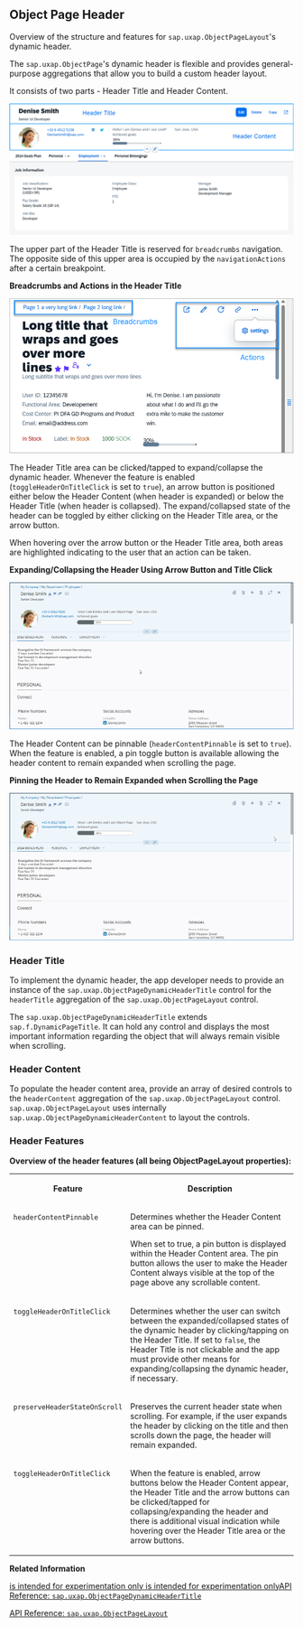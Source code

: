 <!-- loio6e340c119ddd4c778b315f65a0432420 -->

## Object Page Header

Overview of the structure and features for `sap.uxap.ObjectPageLayout`'s dynamic header.

The `sap.uxap.ObjectPage`'s dynamic header is flexible and provides general-purpose aggregations that allow you to build a custom header layout.

It consists of two parts - Header Title and Header Content.

![](images/loio329ff57b73e54ddca241e9ff693cd6c8_LowRes.png)

The upper part of the Header Title is reserved for `breadcrumbs` navigation. The opposite side of this upper area is occupied by the `navigationActions` after a certain breakpoint.

  
  
**Breadcrumbs and Actions in the Header Title**

![](images/loio9c7316d399364bb5935a38ea8113aa22_LowRes.png "Breadcrumbs and Actions in the Header Title")

The Header Title area can be clicked/tapped to expand/collapse the dynamic header. Whenever the feature is enabled \(`toggleHeaderOnTitleClick` is set to `true`\), an arrow button is positioned either below the Header Content \(when header is expanded\) or below the Header Title \(when header is collapsed\). The expand/collapsed state of the header can be toggled by either clicking on the Header Title area, or the arrow button.

When hovering over the arrow button or the Header Title area, both areas are highlighted indicating to the user that an action can be taken.

  
  
**Expanding/Collapsing the Header Using Arrow Button and Title Click**

![](images/loioe70b5adf9f60403d8b7b8aa5c9b1d972_LowRes.gif "Expanding/Collapsing the Header Using Arrow Button and Title Click")

The Header Content can be pinnable \(`headerContentPinnable` is set to `true`\). When the feature is enabled, a pin toggle button is available allowing the header content to remain expanded when scrolling the page.

  
  
**Pinning the Header to Remain Expanded when Scrolling the Page**

![](images/loioc959daa0867e4f209788cad289881dd4_LowRes.gif "Pinning the Header to Remain Expanded when Scrolling the Page")



<a name="loio6e340c119ddd4c778b315f65a0432420__section_cht_tws_sbb"/>

### Header Title

To implement the dynamic header, the app developer needs to provide an instance of the `sap.uxap.ObjectPageDynamicHeaderTitle` control for the `headerTitle` aggregation of the `sap.uxap.ObjectPageLayout` control.

The `sap.uxap.ObjectPageDynamicHeaderTitle` extends `sap.f.DynamicPageTitle`. It can hold any control and displays the most important information regarding the object that will always remain visible when scrolling.



<a name="loio6e340c119ddd4c778b315f65a0432420__section_z5r_q1t_sbb"/>

### Header Content

To populate the header content area, provide an array of desired controls to the `headerContent` aggregation of the `sap.uxap.ObjectPageLayout` control. `sap.uxap.ObjectPageLayout` uses internally `sap.uxap.ObjectPageDynamicHeaderContent` to layout the controls.



<a name="loio6e340c119ddd4c778b315f65a0432420__section_q23_hsy_dfc"/>

### Header Features

**Overview of the header features \(all being ObjectPageLayout properties\):**


<table>
<tr>
<th valign="top">

Feature

</th>
<th valign="top">

Description

</th>
</tr>
<tr>
<td valign="top">

`headerContentPinnable` 

</td>
<td valign="top">

Determines whether the Header Content area can be pinned.

When set to true, a pin button is displayed within the Header Content area. The pin button allows the user to make the Header Content always visible at the top of the page above any scrollable content.

</td>
</tr>
<tr>
<td valign="top">

`toggleHeaderOnTitleClick` 

</td>
<td valign="top">

Determines whether the user can switch between the expanded/collapsed states of the dynamic header by clicking/tapping on the Header Title. If set to `false`, the Header Title is not clickable and the app must provide other means for expanding/collapsing the dynamic header, if necessary.

</td>
</tr>
<tr>
<td valign="top">

`preserveHeaderStateOnScroll` 

</td>
<td valign="top">

Preserves the current header state when scrolling. For example, if the user expands the header by clicking on the title and then scrolls down the page, the header will remain expanded.

</td>
</tr>
<tr>
<td valign="top">

`toggleHeaderOnTitleClick` 

</td>
<td valign="top">

When the feature is enabled, arrow buttons below the Header Content appear, the Header Title and the arrow buttons can be clicked/tapped for collapsing/expanding the header and there is additional visual indication while hovering over the Header Title area or the arrow buttons.

</td>
</tr>
</table>

**Related Information**  


[is intended for experimentation only is intended for experimentation onlyAPI Reference: `sap.uxap.ObjectPageDynamicHeaderTitle`](https://ui5.sap.com/#/api/sap.uxap.ObjectPageDynamicHeaderTitle)

[API Reference: `sap.uxap.ObjectPageLayout`](https://ui5.sap.com/#/api/sap.uxap.ObjectPageLayout)

